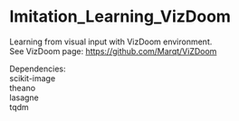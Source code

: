 # Imitation_Learning_VizDoom
Learning from visual input with VizDoom environment.
<br>
See VizDoom page: https://github.com/Marqt/ViZDoom

Dependencies: <br>
scikit-image <br>
theano <br>
lasagne <br>
tqdm <br>


